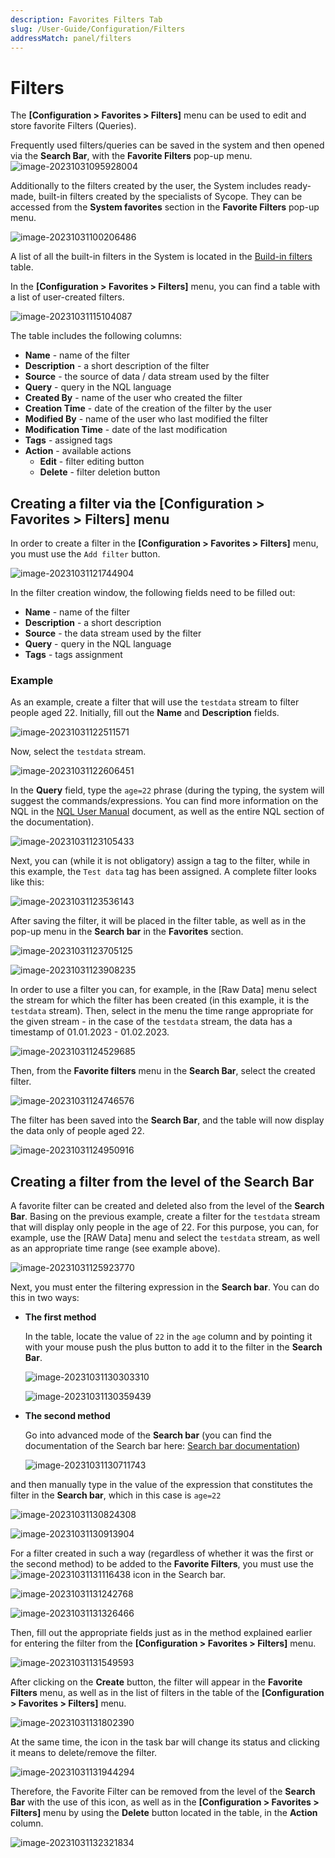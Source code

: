 ```yaml
---
description: Favorites Filters Tab
slug: /User-Guide/Configuration/Filters
addressMatch: panel/filters
---
```


# Filters

The **[Configuration > Favorites > Filters]** menu can be used to edit and store favorite Filters (Queries).

Frequently used filters/queries can be saved in the system and then opened via the **Search Bar**, with the **Favorite Filters** pop-up menu. ![image-20231031095928004](assets_01-Filters/image-20231031095928004.png)

Additionally to the filters created by the user, the System includes ready-made, built-in filters created by the specialists of Sycope. They can be accessed from the **System favorites** section in the **Favorite Filters** pop-up menu.

![image-20231031100206486](assets_01-Filters/image-20231031100206486.png)



A list of all the built-in filters in the System is located in the [Build-in filters](/NQL/Built-in%20filters) table.

In the **[Configuration > Favorites > Filters]** menu, you can find a table with a list of user-created filters.

![image-20231031115104087](assets_01-Filters/image-20231031115104087.png)

The table includes the following columns:

- **Name** - name of the filter
- **Description** - a short description of the filter
- **Source** - the source of data / data stream used by the filter
- **Query** - query in the NQL language
- **Created By** - name of the user who created the filter
- **Creation Time** - date of the creation of the filter by the user
- **Modified By** - name of the user who last modified the filter
- **Modification Time** - date of the last modification
- **Tags** - assigned tags
- **Action** - available actions
  - **Edit** - filter editing button
  - **Delete** - filter deletion button



## Creating a filter via the **[Configuration > Favorites > Filters]** menu

In order to create a filter in the  **[Configuration > Favorites > Filters]** menu, you must use the `Add filter`  button.

![image-20231031121744904](assets_01-Filters/image-20231031121744904.png)



In the filter creation window, the following fields need to be filled out:

- **Name** - name of the filter
- **Description** - a short description
- **Source** - the data stream used by the filter
- **Query** - query in the NQL language
- **Tags** - tags assignment



### Example

As an example, create a filter that will use the `testdata` stream to filter people aged 22. Initially, fill out the **Name** and **Description** fields.

![image-20231031122511571](assets_01-Filters/image-20231031122511571.png)

Now, select the `testdata` stream.

![image-20231031122606451](assets_01-Filters/image-20231031122606451.png)

In the **Query** field, type the `age=22` phrase (during the typing, the system will suggest the commands/expressions. You can find more information on the NQL in the [NQL User Manual](/NQL/NQL%20documentation) document, as well as the entire NQL section of the documentation).

![image-20231031123105433](assets_01-Filters/image-20231031123105433.png)

Next, you can (while it is not obligatory) assign a tag to the filter, while in this example, the `Test data` tag has been assigned. A complete filter looks like this:

![image-20231031123536143](assets_01-Filters/image-20231031123536143.png)

After saving the filter, it will be placed in the filter table, as well as in the pop-up menu in the **Search bar** in the **Favorites** section.

![image-20231031123705125](assets_01-Filters/image-20231031123705125.png)

![image-20231031123908235](assets_01-Filters/image-20231031123908235.png)

In order to use a filter you can, for example, in the [Raw Data] menu select the stream for which the filter has been created (in this example, it is the `testdata` stream). Then, select in the menu the time range appropriate for the given stream - in the case of the `testdata` stream, the data has a timestamp of 01.01.2023 - 01.02.2023.

![image-20231031124529685](assets_01-Filters/image-20231031124529685.png)

Then, from the **Favorite filters** menu in the **Search Bar**, select the created filter.

![image-20231031124746576](assets_01-Filters/image-20231031124746576.png)

The filter has been saved into the **Search Bar**, and the table will now display the data only of people aged 22.

![image-20231031124950916](assets_01-Filters/image-20231031124950916.png)



## Creating a filter from the level of the Search Bar

A favorite filter can be created and deleted also from the level of the **Search Bar**. Basing on the previous example, create a filter for the `testdata` stream that will display only people in the age of 22. For this purpose, you can, for example, use the [RAW Data] menu and select the `testdata` stream, as well as an appropriate time range (see example above).

![image-20231031125923770](assets_01-Filters/image-20231031125923770.png)



Next, you must enter the filtering expression in the **Search bar**. You can do this in two ways:

- **The first method**

  In the table, locate the value of `22` in the `age` column and by pointing it with your mouse push the plus button to add it to the filter in the **Search Bar**.

  ![image-20231031130303310](assets_01-Filters/image-20231031130303310.png)

  ![image-20231031130359439](assets_01-Filters/image-20231031130359439.png)

- **The second method**

  Go into advanced mode of the **Search bar** (you can find the documentation of the Search bar here: [Search bar documentation](/NQL/Searchbar))

  ![image-20231031130711743](assets_01-Filters/image-20231031130711743.png)



and then manually type in the value of the expression that constitutes the filter in the **Search bar**, which in this case is `age=22`

![image-20231031130824308](assets_01-Filters/image-20231031130824308.png)

![image-20231031130913904](assets_01-Filters/image-20231031130913904.png)

For a filter created in such a way (regardless of whether it was the first or the second method) to be added to the **Favorite Filters**, you must use the ![image-20231031131116438](assets_01-Filters/image-20231031131116438.png) icon in the Search bar.

![image-20231031131242768](assets_01-Filters/image-20231031131242768.png)

![image-20231031131326466](assets_01-Filters/image-20231031131326466.png)

Then, fill out the appropriate fields just as in the method explained earlier for entering the filter from the **[Configuration > Favorites > Filters]** menu. 

![image-20231031131549593](assets_01-Filters/image-20231031131549593.png)

After clicking on the **Create** button, the filter will appear in the **Favorite Filters** menu, as well as in the list of filters in the table of the **[Configuration > Favorites > Filters]** menu.

![image-20231031131802390](assets_01-Filters/image-20231031131802390.png)

At the same time, the icon in the task bar will change its status and clicking it means to delete/remove the filter.

![image-20231031131944294](assets_01-Filters/image-20231031131944294.png)

Therefore, the Favorite Filter can be removed from the level of the **Search Bar** with the use of this icon, as well as in the **[Configuration > Favorites > Filters]** menu by using the **Delete** button located in the table, in the **Action** column.

![image-20231031132321834](assets_01-Filters/image-20231031132321834.png)

